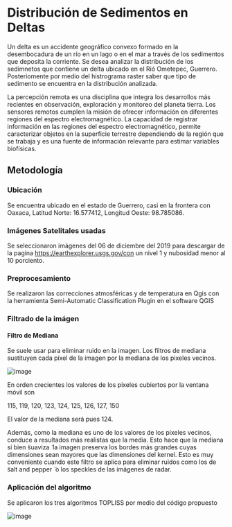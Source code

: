 # Distribución de Sedimentos en Deltas

Un delta es un accidente geográfico convexo formado en la desembocadura de un río en un lago o en el mar a través de los sedimentos que deposita la corriente.
Se desea analizar la distribución de los sedimnetos que contiene un delta ubicado en el Rió Ometepec, Guerrero. Posteriomente por medio del histrograma raster saber que tipo de sedimento se encuentra en la distribución analizada.

La percepción remota es una disciplina que integra los desarrollos más recientes en observación, exploración y monitoreo del planeta tierra. Los sensores remotos cumplen la misión de ofrecer información en diferentes regiones del espectro electromagnético. La capacidad de registrar información en las regiones del espectro electromagnético, permite caracterizar objetos en la superficie terrestre dependiendo de la región que se trabaja y es una fuente de información relevante para estimar variables biofísicas.

## Metodología


### Ubicación
Se encuentra ubicado en el estado de Guerrero, casi en la frontera con Oaxaca, Latitud Norte: 16.577412, Longitud Oeste: 98.785086.

### Imágenes Satelitales usadas
Se seleccionaron imágenes del 06 de diciembre del 2019 para descargar de la pagina https://earthexplorer.usgs.gov/con un nivel 1 y nubosidad menor al 10 porciento.

### Preprocesamiento
Se realizaron las correcciones atmosféricas y de temperatura en Qgis con la herramienta Semi-Automatic Classification Plugin en el software QGIS

### Filtrado de la imágen

#### Filtro de Mediana
Se suele usar para eliminar ruido en la imagen. Los filtros de mediana sustituyen cada píxel de la imagen por la mediana de los pixeles vecinos.

![image](https://user-images.githubusercontent.com/99137141/216234835-de5cd26f-ea2d-446b-8465-c62a1a4fa15d.png)

En orden crecientes los valores de los pixeles cubiertos por la ventana
móvil son

115, 119, 120, 123, 124, 125, 126, 127,
150

El valor de la mediana será pues 124.

Además, como la mediana es uno de los valores de los pixeles vecinos, conduce a resultados más realistas que la media. Esto hace que la mediana si bien  ̈suaviza ̈
la imagen preserva los bordes más grandes cuyas dimensiones sean mayores que las dimensiones del kernel. Esto es muy conveniente cuando este filtro se aplica
para eliminar ruidos como los de  ̈salt and pepper ̈ o los speckles de las imágenes de radar.

### Aplicación del algoritmo
Se aplicaron los tres algoritmos TOPLISS por medio del código propuesto

![image](https://user-images.githubusercontent.com/99137141/216526293-7aca50df-6e05-41d3-9a4f-55decadf96b5.png)

